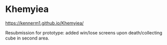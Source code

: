 # Khemyiea
 
https://kennerm1.github.io/Khemyiea/

Resubmission for prototype: added win/lose screens upon death/collecting cube in second area.

